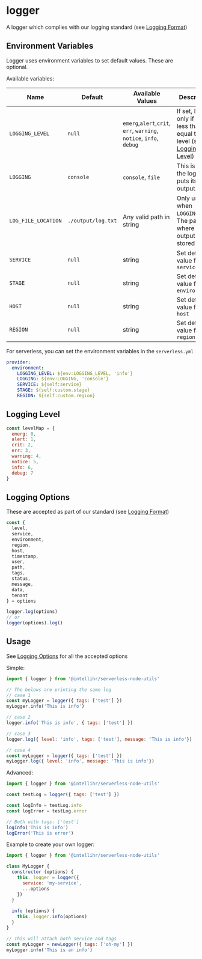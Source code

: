 # logger

A logger which complies with our logging standard (see [Logging Format](https://intellihr.atlassian.net/wiki/spaces/DG/pages/284983300/Logging+Format))

## Environment Variables

Logger uses environment variables to set default values. These are optional.

Available variables:

| Name | Default | Available Values | Description |
| ---- | ------- | ---------------- | ----------- |
| `LOGGING_LEVEL`    | `null`   | `emerg`,`alert`,`crit`, `err`, `warning`, `notice`, `info`, `debug` | If set, log only if `level` less than or equal to this level (see: [Logging Level](#logging-level)) |  
| `LOGGING`          | `console` | `console`, `file` | This is where the logger puts its output. |
| `LOG_FILE_LOCATION`| `./output/log.txt` | Any valid path in string | Only used when `LOGGING=file`. The path where the output log is stored |
| `SERVICE`          | `null` | string | Set default value for `service` |
| `STAGE`            | `null` | string | Set default value for `environment` |
| `HOST`             | `null` | string | Set default value for `host` |
| `REGION`           | `null` | string | Set default value for `region` |

For serverless, you can set the environment variables in the `serverless.yml`

```yml
provider:
  environment:
    LOGGING_LEVEL: ${env:LOGGING_LEVEL, 'info'}
    LOGGING: ${env:LOGGING, 'console'}
    SERVICE: ${self:service}
    STAGE: ${self:custom.stage}
    REGION: ${self:custom.region}
```

## Logging Level
```javascript
const levelMap = {
  emerg: 0,
  alert: 1,
  crit: 2,
  err: 3,
  warning: 4,
  notice: 5,
  info: 6,
  debug: 7
}
```

## Logging Options

These are accepted as part of our standard (see [Logging Format](https://intellihr.atlassian.net/wiki/spaces/DG/pages/284983300/Logging+Format))

```javascript
const {
  level,
  service,
  environment,
  region,
  host,
  timestamp,
  user,
  path,
  tags,
  status,
  message,
  data,
  tenant
} = options

logger.log(options)
// or
logger(options).log()
```

## Usage

See [Logging Options](#logging-options) for all the accepted options

Simple:
``` js
import { logger } from '@intellihr/serverless-node-utils'

// The belows are printing the same log
// case 1
const myLogger = logger({ tags: ['test'] })
myLogger.info('This is info')

// case 2
logger.info('This is info', { tags: ['test'] })

// case 3
logger.log({ level: 'info', tags: ['test'], message: 'This is info'})

// case 4
const myLogger = logger({ tags: ['test'] })
myLogger.log({ level: 'info', message: 'This is info'})
```

Advanced:
```javascript
import { logger } from '@intellihr/serverless-node-utils'

const testLog = logger({ tags: ['test'] })

const logInfo = testLog.info
const logError = testLog.error

// Both with tags: ['test']
logInfo('This is info')
logError('This is error')
```

Example to create your own logger:
```javascript
import { logger } from '@intellihr/serverless-node-utils'

class MyLogger {
  constructor (options) {
    this._logger = logger({ 
      service: 'my-service', 
      ...options 
    })
  }
  
  info (options) {
    this._logger.info(options)
  }
}

// This will attach both service and tags
const myLogger = newLogger({ tags: ['oh-my'] })
myLogger.info('This is an info')
```
